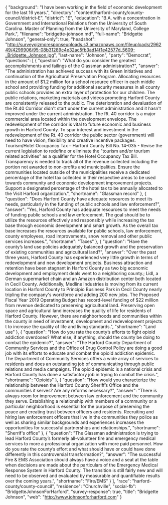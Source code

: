 {
  "background": "I have been working in the field of economic development for the last 16 years.",
  "directory": "content/harford-county/county-council/district-E",
  "district": "E",
  "education": "B.A. with a concentration in Government and International Relations from the University of South Carolina. Master of Planning from the University of Maryland, College Park.",
  "filename": "bridgette-johnson.md",
  "full-name": "Bridgette Johnson",
  "general-only": true,
  "headshot": "http://surveygizmoresponseuploads.s3.amazonaws.com/fileuploads/296249/4299906/95-08b31289c4e32ac5fb3ad14f1e42577d_5609-_Bridgette_Johnson.jpg",
  "last-name": "Johnson",
  "party": "Democrat",
  "questions": [
    {
      "question": "What do you consider the greatest accomplishments and failings of the Glassman administration?",
      "answer": "The administration has achieved success with its Green Initiatives and continuation of the Agricultural Preservation Program.  Allocating resources in the amount of $1.2 million for a school resource officer in each middle school and providing funding for additional security measures in all county public schools provides an extra layer of protection for our children. The public relations, marketing materials and videos promoting Harford County are consistently released to the public.  The deterioration and devaluation of the Rt.40 Corridor didn't start under the current administration and it hasn't improved under the current administration.  The Rt. 40 corridor is a major commercial area located within the development envelope. The redevelopment of the corridor is vital to future economic and business growth in Harford County. To spur interest and investment in the redevelopment of the Rt. 40 corridor the public sector (government) will need to have vision, flexibility and creative incentive packages.  Tourism/Hotel Occupancy Tax – Harford County Bill No. 14-035 - Revise the current legislation to redefine or eliminate the \"tourism and/or tourism related activities\" as a qualifier for the Hotel Occupancy Tax Bill. Transparency is needed to track all of the revenue collected including the portion not awarded to non-profits and municipalities. Ensure the communities located outside of the municipalities receive a dedicated percentage of the hotel tax collected in their respective areas to be used towards community and economic development improvement projects. Support a designated percentage of the hotel tax to be annually allocated to the Visit Harford organization.",
      "shortname": "Glassman record"
    },
    {
      "question": "Does Harford County have adequate resources to meet its needs, particularly in the funding of public schools and law enforcement?",
      "answer": "Yes, Harford County has adequate resources to meet the needs of funding public schools and law enforcement.  The goal should be to utilize the resources effectively and responsibly while increasing the tax base through economic development and smart growth. As the overall tax base increases the resources available for public schools, law enforcement, county employees, road improvements, snow removal and other public services increases.",
      "shortname": "Taxes"
    },
    {
      "question": "Have the county’s land use policies adequately balanced growth and the preservation of existing communities and agricultural land?",
      "answer": "Over the past three years, Harford County has experienced very little growth in terms of redevelopment and new development projects.  Business attraction and retention have been stagnant in Harford County as two big economic development and employment deals went to a neighboring county.; Lidl, a German supermarket chain and an Amazon distribution center both located in Cecil County.  Additionally, Medline Industries is moving from its current location in Harford County to Principio Business Park in Cecil County nearly tripling the company's workforce and adding 200 new jobs.  The Proposed Fiscal Year 2019 Operating Budget has record-level funding of $22 million from revenue dedicated to preserving agricultural land.  Preserving open space and agricultural land increases the quality of life for residents of Harford County. However, there are neighborhoods and communities within the county in need of investment, development and redevelopment projects t to increase the quality of life and living standards.",
      "shortname": "Land use"
    },
    {
      "question": "How do you rate the county’s efforts to fight opioid addiction overdoses? What else, if anything, should the county be doing to combat the epidemic?",
      "answer": "The Harford County Department of Community Services and the Office of Drug Control Policy are doing a good job with its efforts to educate and combat the opioid addiction epidemic. The Department of Community Services offers a wide array of services to residents and does an outstanding job of communicating through public relations and media campaigns.  The opioid epidemic is a national crisis and Harford County has done a satisfactory job in trying to combat the crisis.",
      "shortname": "Opioids"
    },
    {
      "question": "How would you characterize the relationship between the Harford County Sheriff’s Office and the communities it serves? Are any reforms necessary?",
      "answer": "There is always room for improvement between law enforcement and the community they serve.  Establishing a relationship with members of a community or a particular neighborhood is essential for the purpose of preserving the peace and creating trust between officers and residents.   Recruiting and hiring law enforcement officers that live in the communities they police as well as sharing similar backgrounds and experiences increases the opportunities for successful partnerships and relationships.",
      "shortname": "Sherrif's office"
    },
    {
      "question": "The Glassman administration is trying to lead Harford County’s formerly all-volunteer fire and emergency medical services to more a professional organization with more paid personnel. How do you rate the county’s effort and what should have or could have done differently in this controversial transformation?",
      "answer": "The successful Fire & EMS Association should always have a voice and a seat at the table when decisions are made about the particulars of the Emergency Medical Response System in Harford County. The transition is still fairly new and will need to be observed and evaluated by measurable and quantifiable results over the coming years.",
      "shortname": "Fire/EMS"
    }
  ],
  "race": "harford-county/county-council",
  "residence": "Churchville",
  "social-fb": "BridgetteJohnsonForHarford",
  "survey-response": true,
  "title": "Bridgette Johnson",
  "web": "http://www.johnsonforharford.com"
}
